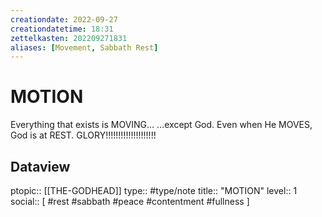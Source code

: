 ```yaml
---
creationdate: 2022-09-27
creationdatetime: 18:31
zettelkasten: 202209271831
aliases: [Movement, Sabbath Rest]
---
```

# MOTION
Everything that exists is MOVING…
…except God. Even when He MOVES, God is at REST. GLORY!!!!!!!!!!!!!!!!!!!!

## Dataview
ptopic:: [[THE-GODHEAD]]
type:: #type/note
title:: "MOTION"
level:: 1
social:: [ #rest #sabbath #peace #contentment #fullness ]